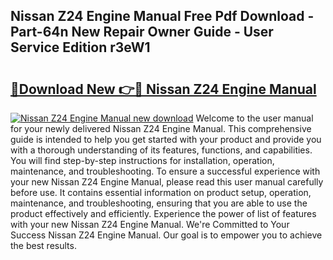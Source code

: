 ## Nissan Z24 Engine Manual Free Pdf Download - Part-64n New Repair Owner Guide - User Service Edition r3eW1

# <h2><a href="http://bc77815.oget.top/?id=Nissan+Z24+Engine+Manual">🔗Download New 👉🔴 Nissan Z24 Engine Manual</a></h2>

[![Nissan Z24 Engine Manual new download](https://i.imgur.com/5g1atiW.png)](http://bc77815.oget.top/?id=Nissan+Z24+Engine+Manual)
Welcome to the user manual for your newly delivered Nissan Z24 Engine Manual. This comprehensive guide is intended to help you get started with your product and provide you with a thorough understanding of its features, functions, and capabilities. You will find step-by-step instructions for installation, operation, maintenance, and troubleshooting. To ensure a successful experience with your new Nissan Z24 Engine Manual, please read this user manual carefully before use. It contains essential information on product setup, operation, maintenance, and troubleshooting, ensuring that you are able to use the product effectively and efficiently. Experience the power of list of features with your new Nissan Z24 Engine Manual. We're Committed to Your Success Nissan Z24 Engine Manual. Our goal is to empower you to achieve the best results.
